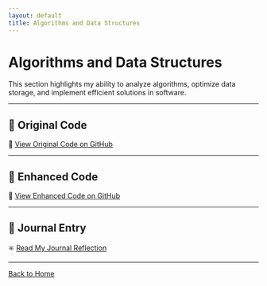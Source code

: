```yaml
---
layout: default
title: Algorithms and Data Structures
---
```


# Algorithms and Data Structures

This section highlights my ability to analyze algorithms, optimize data storage, and implement efficient solutions in software.

---

## 🧩 Original Code
🔗 [View Original Code on GitHub](https://github.com/MikeCMPSC/MikeCMPSC.github.io/tree/main/algorithms-and-data-structures/original-code)

---

## 🚀 Enhanced Code
🔗 [View Enhanced Code on GitHub](https://github.com/MikeCMPSC/MikeCMPSC.github.io/tree/main/algorithms-and-data-structures/enhanced-code)

---

## 🧠 Journal Entry
✳️ [Read My Journal Reflection](./journal.md)

---

[Back to Home](../)
